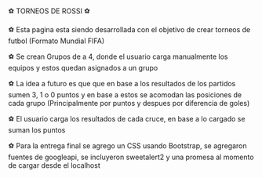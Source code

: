 ⚽ TORNEOS DE ROSSI ⚽

⚽ Esta pagina esta siendo desarrollada con el objetivo de crear torneos de futbol (Formato Mundial FIFA)

⚽ Se crean Grupos de a 4, donde el usuario carga manualmente los equipos y estos quedan asignados a un grupo

⚽ La idea a futuro es que que en base a los resultados de los partidos sumen 3, 1 o 0 puntos y en base a estos se acomodan las posiciones de cada grupo (Principalmente por puntos y despues por diferencia de goles)

⚽ El usuario carga los resultados de cada cruce, en base a lo cargado se suman los puntos

⚽ Para la entrega final se agrego un CSS usando Bootstrap, se agregaron fuentes de googleapi, se incluyeron sweetalert2 y una promesa al momento de cargar desde el localhost